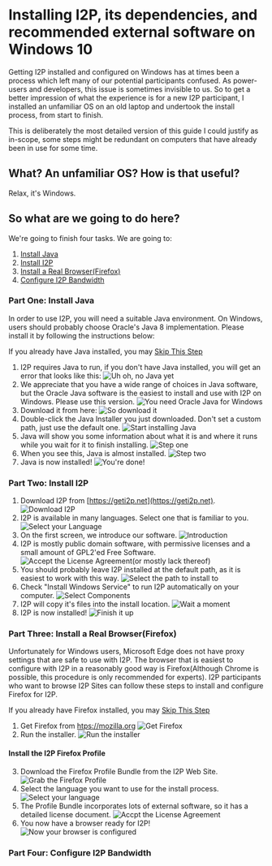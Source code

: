 Installing I2P, its dependencies, and recommended external software on Windows 10
=================================================================================

Getting I2P installed and configured on Windows has at times been a process which
left many of our potential participants confused. As power-users and developers, this
issue is sometimes invisible to us. So to get a better impression of what the
experience is for a new I2P participant, I installed an unfamiliar OS on an old laptop
and undertook the install process, from start to finish.

This is deliberately the most detailed version of this guide I could justify as 
in-scope, some steps might be redundant on computers that have already been in
use for some time.

What? An unfamiliar OS? How is that useful?
-------------------------------------------

Relax, it's Windows.

So what are we going to do here?
--------------------------------

We're going to finish four tasks. We are going to:

 1. [Install Java](#part-one-install-java)
 2. [Install I2P](#part-two-install-i2p)
 3. [Install a Real Browser(Firefox)](#part-three-install-a-real-browserfirefox)
 4. [Configure I2P Bandwidth](#part-four-configure-i2p-bandwidth)

### Part One: Install Java

In order to use I2P, you will need a suitable Java environment. On Windows, users should
probably choose Oracle's Java 8 implementation. Please install it by following the
instructions below:

If you already have Java installed, you may [Skip This Step](#part-two-install-i2p)

1. I2P requires Java to run, if you don't have Java installed, you will get an error
 that looks like this: ![Uh oh, no Java yet](nojava.png)
2. We appreciate that you have a wide range of choices in Java software, but the Oracle
Java software is the easiest to install and use with I2P on Windows. Please use this
version. ![You need Oracle Java for Windows](oraclejava.png)
3. Download it from here: ![So download it](getjava.png)
4. Double-click the Java Installer you just downloaded. Don't set a custom path, just
use the default one. ![Start installing Java](startjava.png)
5. Java will show you some information about what it is and where it runs while you
wait for it to finish installing. ![Step one](installjava.png)
6. When you see this, Java is almost installed. ![Step two](installjava2.png)
7. Java is now installed! ![You're done!](installedjava.png)

### Part Two: Install I2P



1. Download I2P from [https://geti2p.net](https://geti2p.net). ![Download I2P](geti2p.png)
2. I2P is available in many languages. Select one that is familiar to you. ![Select your Language](i2plang.png)
3. On the first screen, we introduce our software. ![Introduction](i2pnext.png)
4. I2P is mostly public domain software, with permissive licenses and a small amount of GPL2'ed
Free Software. ![Accept the License Agreement(or mostly lack thereof)](i2plicense.png)
6. You should probably leave I2P installed at the default path, as it is easiest to work with this
way. ![Select the path to install to](i2ppath.png)
7. Check "Install Windows Service" to run I2P automatically on your computer. ![Select Components](installbase.png)
8. I2P will copy it's files into the install location. ![Wait a moment](installrun.png)
9. I2P is now installed! ![Finish it up](installed.png)

### Part Three: Install a Real Browser(Firefox)

Unfortunately for Windows users, Microsoft Edge does not have proxy settings that are safe to use with I2P. The browser
that is easiest to configure with I2P in a reasonably good way is Firefox(Although Chrome is possible, this procedure
is only recommended for experts). I2P participants who want to browse I2P Sites can follow these steps to install
and configure Firefox for I2P. 

If you already have Firefox installed, you may [Skip This Step](#install-the-i2p-firefox-profile)

1. Get Firefox from [htps://mozilla.org](https://mozilla.org) ![Get Firefox](firefox.png)
2. Run the installer. ![Run the installer](firefox-installer.png)

#### Install the I2P Firefox Profile

3. Download the Firefox Profile Bundle from the I2P Web Site. ![Grab the Firefox Profile](profile.png)
4. Select the language you want to use for the install process. ![Select your language](profilelang.png)
5. The Profile Bundle incorporates lots of external software, so it has a detailed license 
document. ![Accpt the License Agreement](profilelicense.png)
6. You now have a browser ready for I2P! ![Now your browser is configured](profiledone.png)

### Part Four: Configure I2P Bandwidth

